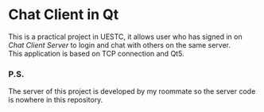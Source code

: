 # Chat Client in Qt

This is a practical project in UESTC, it allows user who has signed in on _Chat Client Server_ to login and chat with others on the same server.  
This application is based on TCP connection and Qt5.

### P.S.

The server of this project is developed by my roommate so the server code is nowhere in this repository.
